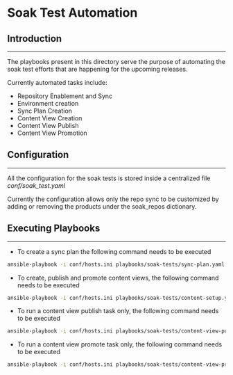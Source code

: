 # Soak Test Automation

## Introduction
---
The playbooks present in this directory serve the purpose of automating the soak test efforts
that are happening for the upcoming releases.

Currently automated tasks include:
- Repository Enablement and Sync
- Environment creation
- Sync Plan Creation
- Content View Creation
- Content View Publish
- Content View Promotion

## Configuration
---
All the configuration for the soak tests is stored inside a centralized file *conf/soak_test.yaml*

Currently the configuration allows only the repo sync to be customized by adding or removing the
products under the soak_repos dictionary.

## Executing Playbooks
---
- To create a sync plan the following command needs to be executed

```bash
ansible-playbook -i conf/hosts.ini playbooks/soak-tests/sync-plan.yaml
```

- To create, publish and promote content views, the following command needs to be executed

```bash
ansible-playbook -i conf/hosts.ini playbooks/soak-tests/content-setup.yaml
```

- To run a content view publish task only, the following command needs to be executed

```bash
ansible-playbook -i conf/hosts.ini playbooks/soak-tests/content-view-publish.yaml
```

- To run a content view promote task only, the following command needs to be executed

```bash
ansible-playbook -i conf/hosts.ini playbooks/soak-tests/content-view-promote.yaml
```
